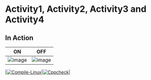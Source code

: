 
# Activity1, Activity2, Activity3 and Activity4

## In Action

|ON|OFF|
|:--:|:--:|
| ![image](https://user-images.githubusercontent.com/80737226/116720160-8055f580-a9f9-11eb-88cb-19d14ed1abea.png)  | ![image](https://user-images.githubusercontent.com/80737226/116720293-a085b480-a9f9-11eb-8438-91d6fa645130.png)|
 
|[![Compile-Linux](https://github.com/260003/Embedded-c/actions/workflows/Compile.yml/badge.svg)](https://github.com/260003/Embedded-c/actions/workflows/Compile.yml)|[![Cppcheck](https://github.com/260003/Embedded-c/actions/workflows/CodeQulaity.yml/badge.svg)](https://github.com/260003/Embedded-c/actions/workflows/CodeQulaity.yml)|

